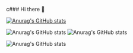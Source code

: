 c### Hi there 👋

[![Anurag's GitHub stats](https://github-readme-stats.vercel.app/api?username=lailien3)](https://github.com/anuraghazra/github-readme-stats)

![Anurag's GitHub stats](https://github-readme-stats.vercel.app/api?username=anuraghazra&show_icons=true&theme=sythwave)
![Anurag's GitHub stats](https://github-readme-stats.vercel.app/api?username=anuraghazra&show_icons=true&theme=gruvbox)

![Anurag's GitHub stats](https://github-readme-stats.vercel.app/api?username=anuraghazra&show_icons=true&theme=tokyonight)



<!--
**lailien3/lailien3** is a ✨ _special_ ✨ repository because its `README.md` (this file) appears on your GitHub profile.

Here are some ideas to get you started:

- 🔭 I’m currently working on ...
- 🌱 I’m currently learning ...
- 👯 I’m looking to collaborate on ...
- 🤔 I’m looking for help with ...
- 💬 Ask me about ...
- 📫 How to reach me: ...
- 😄 Pronouns: ...
- ⚡ Fun fact: ...
-->


